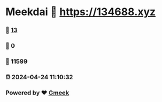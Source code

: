 # Meekdai :link: https://134688.xyz 
### :page_facing_up: [13](https://134688.xyz/tag.html) 
### :speech_balloon: 0 
### :hibiscus: 11599 
### :alarm_clock: 2024-04-24 11:10:32 
### Powered by :heart: [Gmeek](https://github.com/Meekdai/Gmeek)

